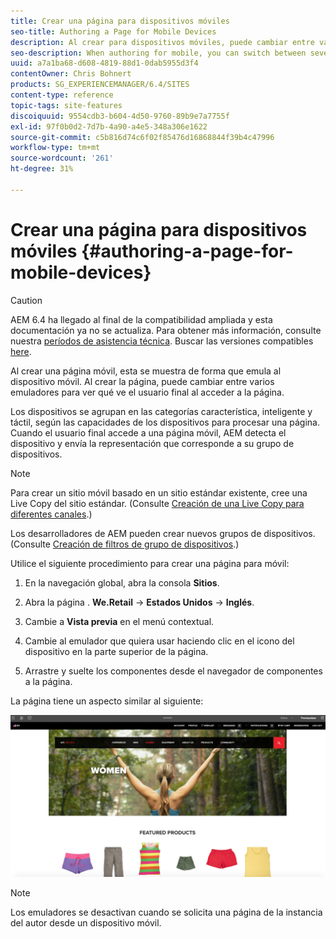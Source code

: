 ```yaml
---
title: Crear una página para dispositivos móviles
seo-title: Authoring a Page for Mobile Devices
description: Al crear para dispositivos móviles, puede cambiar entre varios emuladores para ver lo que ve el usuario final
seo-description: When authoring for mobile, you can switch between several emulators to see what the end-user sees
uuid: a7a1ba68-d608-4819-88d1-0dab5955d3f4
contentOwner: Chris Bohnert
products: SG_EXPERIENCEMANAGER/6.4/SITES
content-type: reference
topic-tags: site-features
discoiquuid: 9554cdb3-b604-4d50-9760-89b9e7a7755f
exl-id: 97f0b0d2-7d7b-4a90-a4e5-348a306e1622
source-git-commit: c5b816d74c6f02f85476d16868844f39b4c47996
workflow-type: tm+mt
source-wordcount: '261'
ht-degree: 31%

---
```


# Crear una página para dispositivos móviles {#authoring-a-page-for-mobile-devices}

>[!CAUTION]
>
>AEM 6.4 ha llegado al final de la compatibilidad ampliada y esta documentación ya no se actualiza. Para obtener más información, consulte nuestra [períodos de asistencia técnica](https://helpx.adobe.com/es/support/programs/eol-matrix.html). Buscar las versiones compatibles [here](https://experienceleague.adobe.com/docs/).

Al crear una página móvil, esta se muestra de forma que emula al dispositivo móvil. Al crear la página, puede cambiar entre varios emuladores para ver qué ve el usuario final al acceder a la página.

Los dispositivos se agrupan en las categorías característica, inteligente y táctil, según las capacidades de los dispositivos para procesar una página. Cuando el usuario final accede a una página móvil, AEM detecta el dispositivo y envía la representación que corresponde a su grupo de dispositivos.

>[!NOTE]
>
>Para crear un sitio móvil basado en un sitio estándar existente, cree una Live Copy del sitio estándar. (Consulte [Creación de una Live Copy para diferentes canales](/help/sites-administering/msm-livecopy.md).)
>
>Los desarrolladores de AEM pueden crear nuevos grupos de dispositivos. (Consulte [Creación de filtros de grupo de dispositivos](/help/sites-developing/groupfilters.md).)

Utilice el siguiente procedimiento para crear una página para móvil:

1. En la navegación global, abra la consola **Sitios**.
1. Abra la página . **We.Retail** -> **Estados Unidos** -> **Inglés**.

1. Cambie a **Vista previa** en el menú contextual.
1. Cambie al emulador que quiera usar haciendo clic en el icono del dispositivo en la parte superior de la página.
1. Arrastre y suelte los componentes desde el navegador de componentes a la página.

La página tiene un aspecto similar al siguiente:

![mobileipademu](assets/mobileipademu.png)

>[!NOTE]
>
>Los emuladores se desactivan cuando se solicita una página de la instancia del autor desde un dispositivo móvil.
